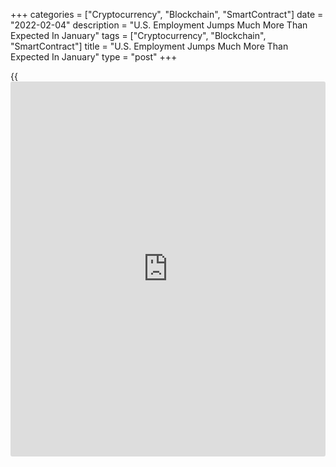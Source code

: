 +++
categories = ["Cryptocurrency", "Blockchain", "SmartContract"]
date = "2022-02-04"
description = "U.S. Employment Jumps Much More Than Expected In January"
tags = ["Cryptocurrency", "Blockchain", "SmartContract"]
title = "U.S. Employment Jumps Much More Than Expected In January"
type = "post"
+++

{{<iframe id="large-banner" src="https://www.bounty.group/#slide=1.0" width="100%" height="600" scrolling="no" style="border: 0px solid rgb(216, 221, 230); border-radius: 3px;">}}

Employment in the U.S. increased by much more than expected in the month
of January, according to a closely watched report released by the Labor
Department on Friday.

The Labor Department said employment jumped by 467,000 jobs in January
compared to economist estimates for an increase of 150,000 jobs.

The report also showed the increase in employment in December was
upwardly revised to 510,000 jobs compared to the previously reported
199,000 jobs.

Meanwhile, the Labor Department said the unemployment rate inched up to
4.0 percent in January from 3.9 percent in December. Economists had
expected the unemployment rate to hold unchanged.

For comments and feedback [contact](https://www.playgroundfx.com/contact/): editorial@rtt[news](https://www.letsplayfx.com/blog/forex-news-website/).com

[Economic News][1]

 **What parts of the world are seeing the best (and worst) economic
performances lately? Click[here][2] to check out our [Econ Scorecard][2]
and find out! See up-to-the-moment [ranking](https://www.playgroundfx.com/blog/crypto-exchange-ranking/)s for the best and worst
performers in [GDP][3], [unemployment rate][4], [inflation][5] and much
more.**

   1. www.rtt[news](https://www.letsplayfx.com/blog/forex-news-website/).com/Content/EconomicNews.aspx
   2. www.rtt[news](https://www.letsplayfx.com/blog/forex-news-website/).com/economic-scorecard/world-rank/unemployment-rate/highest-performance.aspx
   3. www.rtt[news](https://www.letsplayfx.com/blog/forex-news-website/).com/economic-scorecard/world-rank/GDP/highest-performance.aspx
   4. www.rtt[news](https://www.letsplayfx.com/blog/forex-news-website/).com/economic-scorecard/world-rank/unemployment-rate/lowest-performance.aspx
   5. www.rtt[news](https://www.letsplayfx.com/blog/forex-news-website/).com/economic-scorecard/world-rank/CPI/highest-performance.aspx